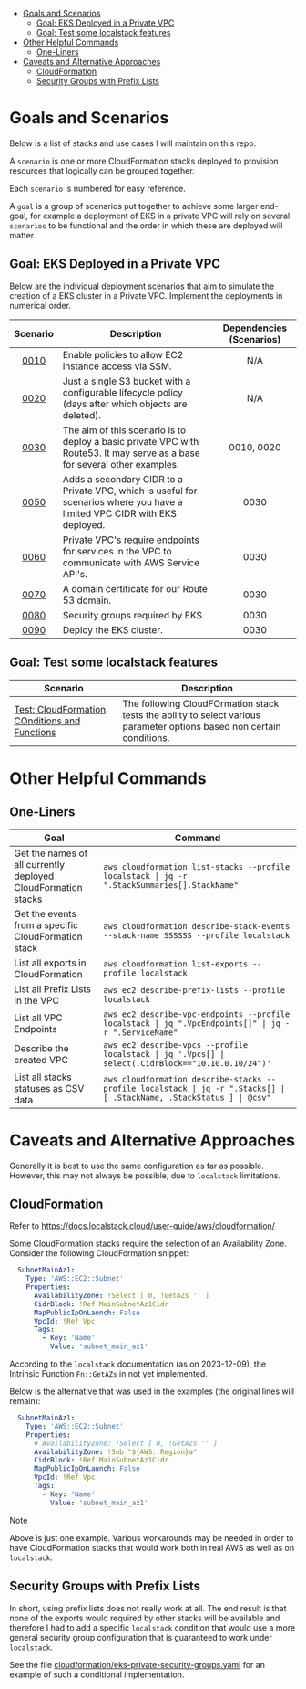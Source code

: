- [Goals and Scenarios](#goals-and-scenarios)
  - [Goal: EKS Deployed in a Private VPC](#goal-eks-deployed-in-a-private-vpc)
  - [Goal: Test some localstack features](#goal-test-some-localstack-features)
- [Other Helpful Commands](#other-helpful-commands)
  - [One-Liners](#one-liners)
- [Caveats and Alternative Approaches](#caveats-and-alternative-approaches)
  - [CloudFormation](#cloudformation)
  - [Security Groups with Prefix Lists](#security-groups-with-prefix-lists)

# Goals and Scenarios

Below is a list of stacks and use cases I will maintain on this repo.

A `scenario` is one or more CloudFormation stacks deployed to provision resources that logically can be grouped together.

Each `scenario` is numbered for easy reference.

A `goal` is a group of scenarios put together to achieve some larger end-goal, for example a deployment of EKS in a private VPC will rely on several `scenarios` to be functional and the order in which these are deployed will matter.

## Goal: EKS Deployed in a Private VPC

Below are the individual deployment scenarios that aim to simulate the creation of a EKS cluster in a Private VPC. Implement the deployments in numerical order.

| Scenario                                                                    | Description                                                                                                                | Dependencies (Scenarios) |
|:---------------------------------------------------------------------------:|----------------------------------------------------------------------------------------------------------------------------|:------------------------:|
| [0010](./eks/0010-enable-ec2-ssm-access.md)                                 | Enable policies to allow EC2 instance access via SSM.                                                                      | N/A                      |
| [0020](./eks/0020-basic-s3-with-lifecycle-policy.md)                        | Just a single S3 bucket with a configurable lifecycle policy (days after which objects are deleted).                       | N/A                      |
| [0030](./eks/0030-basic-private-vpd-with-flowlogs-to-s3-and-route53.md)     | The aim of this scenario is to deploy a basic private VPC with Route53. It may serve as a base for several other examples. | 0010, 0020               |
| [0050](./eks/0040-add-secondary-cidr-to-private-vpc.md)                     | Adds a secondary CIDR to a Private VPC, which is useful for scenarios where you have a limited VPC CIDR with EKS deployed. | 0030                     |
| [0060](./eks/0050-private-vpc-endpoints.md)                                 | Private VPC's require endpoints for services in the VPC to communicate with AWS Service API's.                             | 0030                     |
| [0070](./eks/0060-domain-certificate.md)                                    | A domain certificate for our Route 53 domain.                                                                              | 0030                     |
| [0080](./eks/0070-eks-security-groups.md)                                   | Security groups required by EKS.                                                                                           | 0030                     |
| [0090](./eks/0080-eks-cluster.md)                                           | Deploy the EKS cluster.                                                                                                    | 0030                     |

## Goal: Test some localstack features

| Scenario                                                                                                                | Description                                                                                                                |
|-------------------------------------------------------------------------------------------------------------------------|----------------------------------------------------------------------------------------------------------------------------|
| [Test: CloudFormation COnditions and Functions](./general/0010-test-cloudformation-conditions-and-functions.md)         | The following CloudFOrmation stack tests the ability to select various parameter options based non certain conditions.     |

# Other Helpful Commands

## One-Liners

| Goal                                                          | Command                                                                                                                |
|---------------------------------------------------------------|------------------------------------------------------------------------------------------------------------------------|
| Get the names of all currently deployed CloudFormation stacks | `aws cloudformation list-stacks --profile localstack \| jq -r ".StackSummaries[].StackName"`                           |
| Get the events from a specific CloudFormation stack           | `aws cloudformation describe-stack-events --stack-name SSSSSS --profile localstack`                                    |
| List all exports in CloudFormation                            | `aws cloudformation list-exports --profile localstack`                                                                 |
| List all Prefix Lists in the VPC                              | `aws ec2 describe-prefix-lists --profile localstack`                                                                   |
| List all VPC Endpoints                                        | `aws ec2 describe-vpc-endpoints --profile localstack \| jq ".VpcEndpoints[]" \| jq -r ".ServiceName"`                  |
| Describe the created VPC                                      | `aws ec2 describe-vpcs --profile localstack \| jq '.Vpcs[] \| select(.CidrBlock=="10.10.0.10/24")'`                    |
| List all stacks statuses as CSV data                          | `aws cloudformation describe-stacks --profile localstack \| jq -r ".Stacks[] \| [ .StackName, .StackStatus ] \| @csv"` |

# Caveats and Alternative Approaches

Generally it is best to use the same configuration as far as possible. However, this may not always be possible, due to `localstack` limitations.

## CloudFormation

Refer to https://docs.localstack.cloud/user-guide/aws/cloudformation/

Some CloudFormation stacks require the selection of an Availability Zone. Consider the following CloudFormation snippet:

```yaml
  SubnetMainAz1:
    Type: 'AWS::EC2::Subnet'
    Properties:
      AvailabilityZone: !Select [ 0, !GetAZs '' ]
      CidrBlock: !Ref MainSubnetAz1Cidr
      MapPublicIpOnLaunch: False
      VpcId: !Ref Vpc
      Tags:
        - Key: 'Name'
          Value: 'subnet_main_az1'
```

According to the `localstack` documentation (as on 2023-12-09), the Intrinsic Function `Fn::GetAZs` in not yet implemented.

Below is the alternative that was used in the examples (the original lines will remain):

```yaml
  SubnetMainAz1:
    Type: 'AWS::EC2::Subnet'
    Properties:
      # AvailabilityZone: !Select [ 0, !GetAZs '' ]
      AvailabilityZone: !Sub "${AWS::Region}a"
      CidrBlock: !Ref MainSubnetAz1Cidr
      MapPublicIpOnLaunch: False
      VpcId: !Ref Vpc
      Tags:
        - Key: 'Name'
          Value: 'subnet_main_az1'
```

> [!NOTE]
> Above is just one example. Various workarounds may be needed in order to have CloudFormation stacks that would work both in real AWS as well as on `localstack`.

## Security Groups with Prefix Lists

In short, using prefix lists does not really work at all. The end result is that none of the exports would required by other stacks will be available and therefore I had to add a specific `localstack` condition that would use a more general security group configuration that is guaranteed to work under `localstack`.

See the file [cloudformation/eks-private-security-groups.yaml](cloudformation/eks-private-security-groups.yaml) for an example of such a conditional implementation. 
